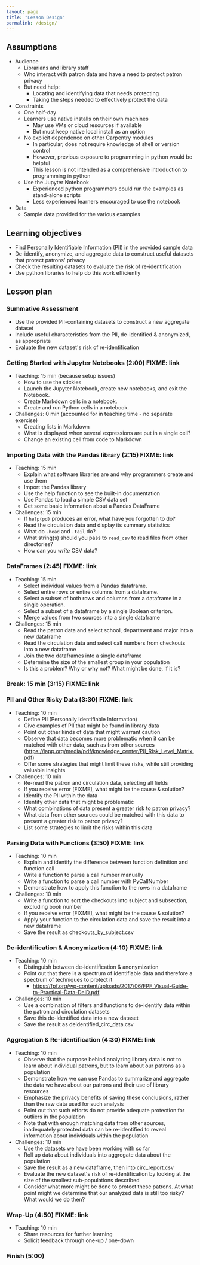 ```yaml
---
layout: page
title: "Lesson Design"
permalink: /design/
---
```

## Assumptions

* Audience
  * Librarians and library staff
  * Who interact with patron data and have a need to protect patron privacy
  * But need help:
    * Locating and identifying data that needs protecting
    * Taking the steps needed to effectively protect the data
* Constraints
  * One half-day
  * Learners use native installs on their own machines
    * May use VMs or cloud resources if available
    * But must keep native local install as an option
  * No explicit dependence on other Carpentry modules
    * In particular, does not require knowledge of shell or version control
    * However, previous exposure to programming in python would be helpful
    * This lesson is not intended as a comprehensive introduction to programming in python
  * Use the Jupyter Notebook
    * Experienced python programmers could run the examples as stand-alone scripts
    * Less experienced learners encouraged to use the notebook
* Data
  * Sample data provided for the various examples

## Learning objectives

* Find Personally Identifiable Information (PII) in the provided sample data
* De-identify, anonymize, and aggregate data to construct useful datasets that protect patrons' privacy
* Check the resulting datasets to evaluate the risk of re-identification
* Use python libraries to help do this work efficiently

## Lesson plan

### Summative Assessment
* Use the provided PII-containing datasets to construct a new aggregate dataset
* Include useful characteristics from the PII, de-identified & anonymized, as appropriate
* Evaluate the new dataset's risk of re-identification

### Getting Started with Jupyter Notebooks (2:00) FIXME: link
* Teaching: 15 min (because setup issues)
  * How to use the stickies
  * Launch the Jupyter Notebook, create new notebooks, and exit the Notebook.
  * Create Markdown cells in a notebook.
  * Create and run Python cells in a notebook.
* Challenges: 0 min (accounted for in teaching time - no separate exercise)
  * Creating lists in Markdown
  * What is displayed when several expressions are put in a single cell?
  * Change an existing cell from code to Markdown

### Importing Data with the Pandas library (2:15) FIXME: link
* Teaching: 15 min
  * Explain what software libraries are and why programmers create and use them
  * Import the Pandas library
  * Use the help function to see the built-in documentation
  * Use Pandas to load a simple CSV data set
  * Get some basic information about a Pandas DataFrame
* Challenges: 15 min
  * If `help(pd)` produces an error, what have you forgotten to do?
  * Read the circulation data and display its summary statistics
  * What do `.head` and `.tail` do?
  * What string(s) should you pass to `read_csv` to read files from other directories?
  * How can you *write* CSV data?

### DataFrames (2:45) FIXME: link
* Teaching: 15 min
  * Select individual values from a Pandas dataframe.
  * Select entire rows or entire columns from a dataframe.
  * Select a subset of both rows and columns from a dataframe in a single operation.
  * Select a subset of a dataframe by a single Boolean criterion.
  * Merge values from two sources into a single dataframe
* Challenges: 15 min
  * Read the patron data and select school, department and major into a new dataframe
  * Read the circulation data and select call numbers from checkouts into a new dataframe
  * Join the two dataframes into a single dataframe
  * Determine the size of the smallest group in your population
  * Is this a problem? Why or why not? What might be done, if it is?

### Break: 15 min (3:15) FIXME: link

### PII and Other Risky Data (3:30) FIXME: link
* Teaching: 10 min
  * Define PII (Personally Identifiable Information)
  * Give examples of PII that might be found in library data
  * Point out other kinds of data that might warrant caution
  * Observe that data becomes more problematic when it can be matched with other data, such as from other sources (https://iapp.org/media/pdf/knowledge_center/PII_Risk_Level_Matrix.pdf)
  * Offer some strategies that might limit these risks, while still providing valuable insights
* Challenges: 10 min
  * Re-read the patron and circulation data, selecting all fields
  * If you receive error [FIXME], what might be the cause & solution?
  * Identify the PII within the data
  * Identify other data that might be problematic
  * What combinations of data present a greater risk to patron privacy?
  * What data from other sources could be matched with this data to present a greater risk to patron privacy?
  * List some strategies to limit the risks within this data

### Parsing Data with Functions (3:50) FIXME: link
* Teaching: 10 min
  * Explain and identify the difference between function definition and function call
  * Write a function to parse a call number manually
  * Write a function to parse a call number with PyCallNumber
  * Demonstrate how to apply this function to the rows in a dataframe
* Challenges: 10 min
  * Write a function to sort the checkouts into subject and subsection, excluding book number
  * If you receive error [FIXME], what might be the cause & solution?
  * Apply your function to the circulation data and save the result into a new dataframe
  * Save the result as checkouts_by_subject.csv

### De-identification & Anonymization (4:10) FIXME: link
* Teaching: 10 min
  * Distinguish between de-identification & anonymization
  * Point out that there is a spectrum of identifiable data and therefore a spectrum of techniques to protect it
    * https://fpf.org/wp-content/uploads/2017/06/FPF_Visual-Guide-to-Practical-Data-DeID.pdf
* Challenges: 10 min
  * Use a combination of filters and functions to de-identify data within the patron and circulation datasets
  * Save this de-identified data into a new dataset
  * Save the result as deidentified_circ_data.csv

### Aggregation & Re-identification (4:30) FIXME: link
* Teaching: 10 min
  * Observe that the purpose behind analyzing library data is not to learn about individual patrons, but to learn about our patrons as a population
  * Demonstrate how we can use Pandas to summarize and aggregate the data we have about our patrons and their use of library resources
  * Emphasize the privacy benefits of saving these conclusions, rather than the raw data used for such analysis
  * Point out that such efforts do not provide adequate protection for outliers in the population
  * Note that with enough matching data from other sources, inadequately protected data can be re-identified to reveal information about individuals within the population
* Challenges: 10 min
  * Use the datasets we have been working with so far
  * Roll up data about individuals into aggregate data about the population
  * Save the result as a new dataframe, then into circ_report.csv
  * Evaluate the new dataset's risk of re-identification by looking at the size of the smallest sub-populations described
  * Consider what more might be done to protect these patrons. At what point might we determine that our analyzed data is still too risky? What would we do then?

### Wrap-Up (4:50) FIXME: link
* Teaching: 10 min
  * Share resources for further learning
  * Solicit feedback through one-up / one-down

### Finish (5:00)
